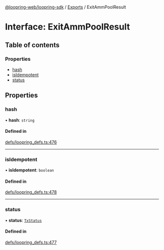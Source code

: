 [@loopring-web/loopring-sdk](../README.md) / [Exports](../modules.md) / ExitAmmPoolResult

# Interface: ExitAmmPoolResult

## Table of contents

### Properties

- [hash](ExitAmmPoolResult.md#hash)
- [isIdempotent](ExitAmmPoolResult.md#isidempotent)
- [status](ExitAmmPoolResult.md#status)

## Properties

### hash

• **hash**: `string`

#### Defined in

[defs/loopring_defs.ts:476](https://github.com/Loopring/loopring_sdk/blob/532648f/src/defs/loopring_defs.ts#L476)

___

### isIdempotent

• **isIdempotent**: `boolean`

#### Defined in

[defs/loopring_defs.ts:478](https://github.com/Loopring/loopring_sdk/blob/532648f/src/defs/loopring_defs.ts#L478)

___

### status

• **status**: [`TxStatus`](../enums/TxStatus.md)

#### Defined in

[defs/loopring_defs.ts:477](https://github.com/Loopring/loopring_sdk/blob/532648f/src/defs/loopring_defs.ts#L477)
